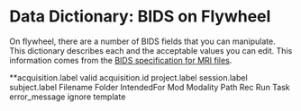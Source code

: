 # Data Dictionary: BIDS on Flywheel

On flywheel, there are a number of BIDS fields that you can manipulate. This dictionary describes each and the acceptable values you can edit. This information comes from the [BIDS specification for MRI files](https://bids-specification.readthedocs.io/en/stable/04-modality-specific-files/01-magnetic-resonance-imaging-data.html).


**acquisition.label	valid	acquisition.id	project.label	session.label	subject.label	Filename	Folder	IntendedFor	Mod	Modality	Path	Rec	Run	Task	error_message	ignore	template
